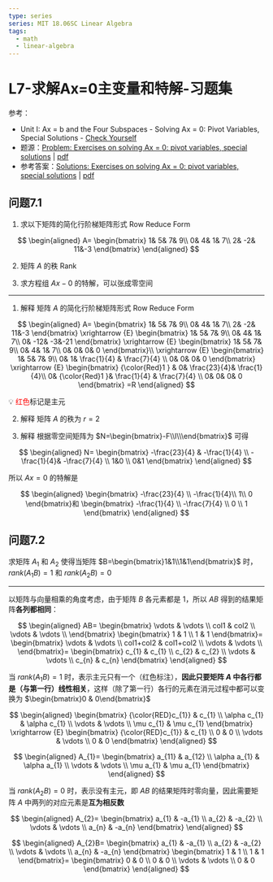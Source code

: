 ```yaml
---
type: series
series: MIT 18.06SC Linear Algebra
tags:
  - math
  - linear-algebra
---
```


# L7-求解Ax=0主变量和特解-习题集
参考：

* Unit I: Ax = b and the Four Subspaces - Solving Ax = 0: Pivot Variables, Special Solutions - [Check Yourself](https://ocw.mit.edu/courses/mathematics/18-06sc-linear-algebra-fall-2011/ax-b-and-the-four-subspaces/solving-ax-0-pivot-variables-special-solutions/)
* 题源：[Problem: Exercises on solving Ax = 0: pivot variables, special solutions](https://ocw.mit.edu/courses/mathematics/18-06sc-linear-algebra-fall-2011/ax-b-and-the-four-subspaces/solving-ax-0-pivot-variables-special-solutions/MIT18_06SCF11_Ses1.7prob.pdf) | [pdf](./_v_attachments/20201202095208159_22700/MIT18_06SCF11_Ses1.7prob.pdf)
* 参考答案：[Solutions: Exercises on solving Ax = 0: pivot variables, special solutions](https://ocw.mit.edu/courses/mathematics/18-06sc-linear-algebra-fall-2011/ax-b-and-the-four-subspaces/solving-ax-0-pivot-variables-special-solutions/MIT18_06SCF11_Ses1.7sol.pdf) | [pdf](./_v_attachments/20201202095208159_22700/MIT18_06SCF11_Ses1.7sol.pdf)

## 问题7.1
1. 求以下矩阵的简化行阶梯矩阵形式 Row Reduce Form

<!-- #region-->
$$
\begin{aligned}
A=
\begin{bmatrix}
  1&  5&  7& 9\\
  0&  4&  1& 7\\
  2&  -2&  11&-3
\end{bmatrix}
\end{aligned}
$$
<!-- #endregion -->

2. 矩阵 $A$ 的秩 Rank

3. 求方程组 $Ax-0$ 的特解，可以张成零空间

---

1. 解释
矩阵 $A$ 的简化行阶梯矩阵形式 Row Reduce Form
<!-- #region-->
$$
\begin{aligned}
A=
\begin{bmatrix}
  1&  5&  7& 9\\
  0&  4&  1& 7\\
  2&  -2&  11&-3
\end{bmatrix}
\xrightarrow
{E}
\begin{bmatrix}
  1&  5&  7& 9\\
  0&  4&  1& 7\\
  0&  -12&  -3&-21
\end{bmatrix}
\xrightarrow
{E}
\begin{bmatrix}
  1&  5&  7& 9\\
  0&  4&  1& 7\\
  0&  0&  0& 0
\end{bmatrix}\\
\xrightarrow
{E}
\begin{bmatrix}
  1&  5&  7& 9\\
  0&  1&  \frac{1}{4} & \frac{7}{4} \\
  0&  0&  0& 0
\end{bmatrix}
\xrightarrow
{E}
\begin{bmatrix}
  {\color{Red}1 } &  0&  \frac{23}{4}& \frac{1}{4}\\
  0&  {\color{Red}1 }&  \frac{1}{4} & \frac{7}{4} \\
  0&  0&  0& 0
\end{bmatrix}
=R
\end{aligned}
$$
<!-- #endregion -->

:bulb: <span style="color: red">红色</span>标记是主元

2. 解释
矩阵 $A$ 的秩为 $r=2$

3. 解释
根据零空间矩阵为 $N=\begin{bmatrix}-F\\I\\\end{bmatrix}$ 可得

<!-- #region-->
$$
\begin{aligned}
N=
\begin{bmatrix}
  -\frac{23}{4} & -\frac{1}{4} \\
  -\frac{1}{4}& -\frac{7}{4} \\
  1&0 \\
  0&1
\end{bmatrix}
\end{aligned}
$$
<!-- #endregion -->

所以 $Ax=0$ 的特解是

<!-- #region-->
$$
\begin{aligned}
\begin{bmatrix}
  -\frac{23}{4} \\
  -\frac{1}{4}\\
  1\\
  0
\end{bmatrix}和
\begin{bmatrix}
  -\frac{1}{4} \\
  -\frac{7}{4} \\
  0 \\
  1
\end{bmatrix}
\end{aligned}
$$
<!-- #endregion -->

## 问题7.2
求矩阵 $A_{1}$ 和 $A_{2}$ 使得当矩阵 $B=\begin{bmatrix}1&1\\1&1\end{bmatrix}$ 时，$rank(A_{1}B)=1$ 和 $rank(A_{2}B)=0$

---

以矩阵与向量相乘的角度考虑，由于矩阵 $B$ 各元素都是 1，所以 $AB$ 得到的结果矩阵**各列都相同**：

<!-- #region-->
$$
\begin{aligned}
AB=
\begin{bmatrix}
  \vdots & \vdots \\
  col1 & col2 \\
  \vdots & \vdots \\
\end{bmatrix}
\begin{bmatrix}
  1 & 1 \\
  1 & 1
\end{bmatrix}=
\begin{bmatrix}
  \vdots & \vdots \\
  col1+col2 & col1+col2 \\
  \vdots & \vdots \\
\end{bmatrix}=
\begin{bmatrix}
  c_{1} & c_{1} \\
  c_{2} & c_{2} \\
  \vdots & \vdots \\
  c_{n} & c_{n}
\end{bmatrix}
\end{aligned}
$$
<!-- #endregion -->

当 $rank(A_{1}B)=1$ 时，表示主元只有一个（红色标注），**因此只要矩阵 $A$ 中各行都是（与第一行）线性相关**，这样（除了第一行）各行的元素在消元过程中都可以变换为 $\begin{bmatrix}0 & 0\end{bmatrix}$

<!-- #region-->
$$
\begin{aligned}
\begin{bmatrix}
  {\color{RED}c_{1}} & c_{1} \\
  \alpha c_{1} & \alpha c_{1} \\
  \vdots & \vdots \\
  \mu c_{1} & \mu c_{1}
\end{bmatrix}
\xrightarrow
{E}
\begin{bmatrix}
  {\color{RED}c_{1}} & c_{1} \\
  0 & 0 \\
  \vdots & \vdots \\
  0 & 0
\end{bmatrix}
\end{aligned}
$$
<!-- #endregion -->

<!-- #region-->
$$
\begin{aligned}
A_{1}=
\begin{bmatrix}
  a_{11} & a_{12} \\
  \alpha a_{1} & \alpha a_{1} \\
  \vdots & \vdots \\
  \mu a_{1} & \mu a_{1}
\end{bmatrix}
\end{aligned}
$$
<!-- #endregion -->

当 $rank(A_{2}B)=0$ 时，表示没有主元，即 $AB$ 的结果矩阵时零向量，因此需要矩阵 $A$ 中两列的对应元素是**互为相反数**

<!-- #region-->
$$
\begin{aligned}
A_{2}=
\begin{bmatrix}
  a_{1} & -a_{1} \\
  a_{2} & -a_{2} \\
  \vdots & \vdots \\
  a_{n} & -a_{n}
\end{bmatrix}
\end{aligned}
$$
<!-- #endregion -->

<!-- #region-->
$$
\begin{aligned}
A_{2}B=
\begin{bmatrix}
  a_{1} & -a_{1} \\
  a_{2} & -a_{2} \\
  \vdots & \vdots \\
  a_{n} & -a_{n}
\end{bmatrix}
\begin{bmatrix}
  1 & 1 \\
  1 & 1
\end{bmatrix}=
\begin{bmatrix}
  0 & 0 \\
  0 & 0 \\
  \vdots & \vdots \\
  0 & 0
\end{bmatrix}
\end{aligned}
$$
<!-- #endregion -->